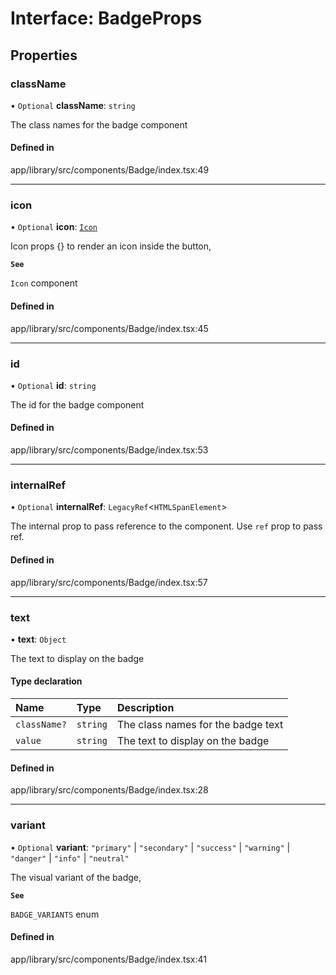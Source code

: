 # Interface: BadgeProps

## Properties

### className

• `Optional` **className**: `string`

The class names for the badge component

#### Defined in

app/library/src/components/Badge/index.tsx:49

___

### icon

• `Optional` **icon**: [`Icon`](../modules.md#icon)

Icon props {} to render an icon inside the button,

**`See`**

`Icon` component

#### Defined in

app/library/src/components/Badge/index.tsx:45

___

### id

• `Optional` **id**: `string`

The id for the badge component

#### Defined in

app/library/src/components/Badge/index.tsx:53

___

### internalRef

• `Optional` **internalRef**: `LegacyRef`\<`HTMLSpanElement`\>

The internal prop to pass reference to the component. Use `ref` prop to pass ref.

#### Defined in

app/library/src/components/Badge/index.tsx:57

___

### text

• **text**: `Object`

The text to display on the badge

#### Type declaration

| Name | Type | Description |
| :------ | :------ | :------ |
| `className?` | `string` | The class names for the badge text |
| `value` | `string` | The text to display on the badge |

#### Defined in

app/library/src/components/Badge/index.tsx:28

___

### variant

• `Optional` **variant**: ``"primary"`` \| ``"secondary"`` \| ``"success"`` \| ``"warning"`` \| ``"danger"`` \| ``"info"`` \| ``"neutral"``

The visual variant of the badge,

**`See`**

`BADGE_VARIANTS` enum

#### Defined in

app/library/src/components/Badge/index.tsx:41
